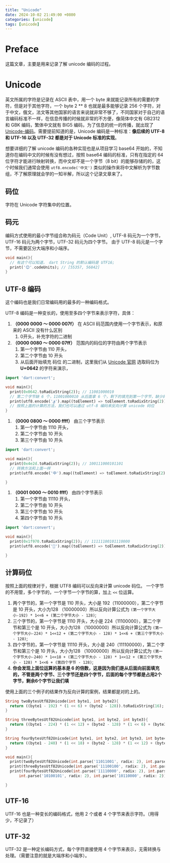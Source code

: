 ```yaml
---
title: "Unicode"
date: 2024-10-02 21:49:00 +0800
categories: [unicode]
tags: [unicode]
---
```

# Preface
这篇文章，主要是用来记录了解 unicode 编码的过程。
# Unicode
英文所属的字符是记录在 ASCII 表中，用一个 byte 来就能记录所有的需要的字符，但是对于其他字符，一个 byte  2 ** 8 也就是最多能够记录 256 个字符，对于中文，俄文，法文等其他国家的语言来说就非常不够了，不同国家对于自己的语言编码标准不一样，在信息传播的时候就非常的不方便，像简体中文有 GB2312 和 GBK 编码，繁体中文就有 BIG5 编码，为了信息的统一的传播，就出现了 [Unicode-编码](https://zh.wikipedia.org/wiki/Unicode)。需要提前知道的是，Unicode 编码是一种标准：**像后续的 UTF-8 和 UTF-16 以及 UTF-32 都是对于 Unicode 标准的实现**。


想要详细的了解 unicode 编码的各种实现也是从项目学习 base64 开始的，不知道你在编码中文的时候有没有想过，按照 base64 编码的标准，只有在指定的 64 位字符才能进行映射转换，而中文却不是一个字节（8 bit）的能够存储的的，这个时候我们通常会使用 `utf8.encode('中文')` 类似的操作来将中文解析为字节数组，不了解原理就会学的一知半解，所以这个记录文章来了。

## 码位
字符在 Unicode 字符集中的位置。

## 码元
编码方式使用的最小字节组合称为码元（Code Unit）, UTF-8 码元为一个字节，UTF-16 码元为两个字节，UTF-32 码元为四个字节。
由于 UTF-8 码元是一个字节，不需要区分大端序和小端序。

```dart
void main(){
  // 有这个可以知道， dart String 的默认编码是 UTF16;
  print('😊'.codeUnits); // [55357, 56842]
}
```


## UTF-8 编码
这个编码也是我们日常编码用的最多的一种编码格式。


UTF-8 编码是一种变长的，使用至多四个字节来表示字符，具体：

1. **（0000 0000  ～ 0000 007f）** 在 ASCII 码范围内使用一个字节表示，和原来的 ASCII 没有什么区别 
   1. 0开头，补充字符的二进制
2. **（0000 0080  ～ 0000 07ff）** 范围内的码位的字符由两个字节表示
   1. 第一个字节由 110 开头，
   2. 第二个字节由 10 开头
   3. 从后面开始填充 码位 的二进制，这里我们从 [Unicode 官网](https://home.unicode.org/) 选取码位为 **U+0642** 的字符来演示，


```dart
import 'dart:convert';

void main(){
  print(0x0642.toRadixString(2)); // 11001000010
  // 第二个字节缺 6 个，11001000010 从后面拿 6 个，剩下的填充到第一个字节，缺少的为0，
  print(utf8.encode('ق').map((toElement) => toElement.toRadixString(2))); // (11011001, 10000010)
  // 按照上面的计算的方法，我们也可以通过 utf-8 编码来反向计算 unicode 码位
}
```
1. **（0000 0800  ～ 0000 ffff）** 由三个字节表示
   1. 第一个字节由 1110 开头，
   2. 第二个字节由 10 开头
   3. 第三个字节由 10 开头


```dart
import 'dart:convert';

void main(){
  print(0x4e2d.toRadixString(2)); // 100111000101101
  // 转换方法和上面一样
  print(utf8.encode('中').map((toElement) => toElement.toRadixString(2))); // (11100100, 10111000, 10101101)

}

```


1. **（0001 0000  ～ 0010 ffff）** 由四个字节表示
   1. 第一个字节由 11110 开头，
   2. 第二个字节由 10 开头
   3. 第三个字节由 10 开头
   4. 第四个字节由 10 开头


```dart
import 'dart:convert';

void main(){
  print(0x1f970.toRadixString(2)); // 11111100101110000
  print(utf8.encode('🥰').map((toElement) => toElement.toRadixString(2))); // (11110000, 10011111, 10100101, 10110000)

}
```

## 计算码位
按照上面的规律对于，根据 UTF8 编码可以反向来计算 unicode 码位。
一个字节的不用管，多个字节的，一个字节一个字节的算，加上 `<<` 位运算。

1. 两个字节的，第一个字节是 110 开头，大小是 192（11000000），第二个字节是 10 开头，大小为128 （10000000）所以反向计算公式为 `(第一个字节大小-192) * 1<<6 + (第二个字节大小 - 128)`;
2. 三个字节的，第一个字节是 1110 开头，大小是 224（11100000），第二个字节和第三个是 10 开头，大小为128 （10000000）所以反向计算公式为 `(第一个字节大小-224) * 1<<12 + (第二个字节大小 - 128) * 1<<6 + (第三个字节大小 - 128)`;
3. 四个字节的，第一个字节是 11110 开头，大小是 240（111100000），第二个字节和第三个是 10 开头，大小为128 （10000000）所以反向计算公式为 `(第一个字节大小-240) * 1<<18 + (第二个字节大小 - 128) * 1<<12 + (第三个字节大小 - 128) * 1<<6 + (第四个字节 - 128)`;
4. **你会发现上面位运算的基本是 6 的倍数，这是因为我们是从后面向前面填充的，不管是两个字节、三个字节还是四个字节，后面的每个字节都是占用2个字节，剩余6个字节让我们填**

使用上面的三个例子的结果作为反向计算的案例，结果都是对的上的。
```dart
String twoBytesUtf82Unicode(int byte1, int byte2){
  return ((byte1 - 192) * (1 << 6) + (byte2 - 128)).toRadixString(16);
}

String threeBytesUtf82Unicode(int byte1, int byte2, int byte3){
  return ((byte1 - 224) * (1 << 12) + (byte2 - 128) * (1 << 6) + (byte3 - 128)).toRadixString(16);
}

String fourBytesUtf82Unicode(int byte1, int byte2, int byte3, int byte4){
  return ((byte1 - 240) * (1 << 18) + (byte2 - 128) * (1 << 12) + (byte3 - 128) * (1 << 6) + (byte4 - 128)).toRadixString(16);
}

void main(){
  print(twoBytesUtf82Unicode(int.parse('11011001', radix: 2), int.parse('10000010', radix: 2))); // 642
  print(threeBytesUtf82Unicode(int.parse('11100100', radix: 2), int.parse('10111000', radix: 2), int.parse('10101101', radix: 2))); // 4e2d
  print(fourBytesUtf82Unicode(int.parse('11110000', radix: 2), int.parse('10011111', radix: 2),
      int.parse('10100101', radix: 2), int.parse('10110000', radix: 2))); // 1f970

}
```


## UTF-16 
UTF-16 也是一种变长的编码格式，他用 2 个或者 4 个字节来表示字符。（用得少，不记录了）

## UTF-32
UTF-32 是一种定长编码方式，每个字符直接使用 4 个字节来表示，无需转换与处理。（需要注意的就是大端序和小端序）。

